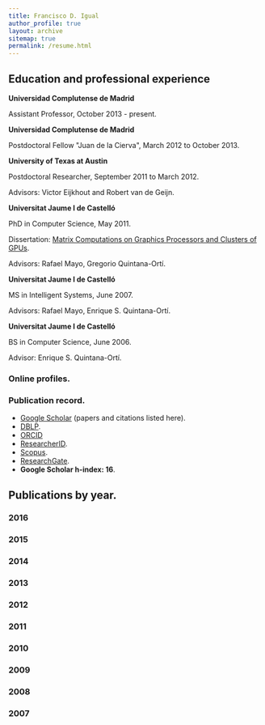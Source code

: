 ```yaml
---
title: Francisco D. Igual
author_profile: true
layout: archive
sitemap: true
permalink: /resume.html
---
```


## Education and professional experience

**Universidad Complutense de Madrid**

Assistant Professor, October 2013 - present.

**Universidad Complutense de Madrid**

Postdoctoral Fellow "Juan de la Cierva", March 2012 to October 2013.

**University of Texas at Austin**

Postdoctoral Researcher, September 2011 to March 2012.

Advisors: Victor Eijkhout and Robert van de Geijn.

**Universitat Jaume I de Castelló**

PhD in Computer Science, May 2011.

Dissertation: [Matrix Computations on Graphics Processors and Clusters of GPUs](http://www.cs.utexas.edu/users/flame/pubs/FranDissertation.pdf).

Advisors: Rafael Mayo, Gregorio Quintana-Ortí.

**Universitat Jaume I de Castelló**

MS in Intelligent Systems, June 2007.

Advisors: Rafael Mayo, Enrique S. Quintana-Ortí.

**Universitat Jaume I de Castelló**

BS in Computer Science, June 2006.

Advisor: Enrique S. Quintana-Ortí.

### Online profiles.

### Publication record.

* [Google Scholar](https://scholar.google.es/citations?user=UZ13JzoAAAAJ&hl=en) (papers and citations listed here).
* [DBLP](http://dblp.uni-trier.de/pers/hd/i/Igual:Francisco_D=).
* [ORCID](http://orcid.org/0000-0003-4480-9517)
* [ResearcherID](http://www.researcherid.com/rid/D-5530-2015).
* [Scopus](https://www.scopus.com/authid/detail.uri?authorId=24765857000).
* [ResearchGate](https://www.researchgate.net/profile/Francisco_Igual).
* **Google Scholar h-index: 16**.

## Publications by year.

### 2016

### 2015

### 2014

### 2013

### 2012

### 2011

### 2010

### 2009

### 2008

### 2007
